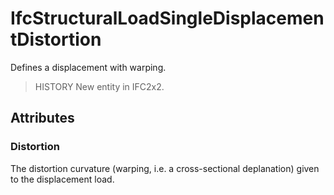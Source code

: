 # IfcStructuralLoadSingleDisplacementDistortion

Defines a displacement with warping.<!-- end of definition -->

> HISTORY New entity in IFC2x2.

## Attributes

### Distortion
The distortion curvature (warping, i.e. a cross-sectional deplanation) given to the displacement load.
